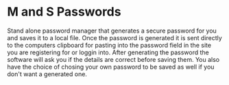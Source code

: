# M and S Passwords
Stand alone password manager that generates a secure password for you and saves it to a local file.
Once the password is generated it is sent directly to the computers clipboard for pasting into the password field 
in the site you are registering for or loggin into. 
After generating the password the software will ask you if the details are correct before saving them. 
You also have the choice of chosing your own password to be saved as well if you don't want a generated one. 
